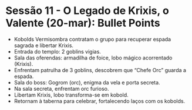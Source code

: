 # Sessão 11 - O Legado de Krixis, o Valente (20-mar): Bullet Points

- Kobolds Vermisombra contratam o grupo para recuperar espada sagrada e libertar Krixis.
- Entrada do templo: 2 goblins vigias.
- Sala das oferendas: armadilha de foice, lobo mágico acorrentado (Krixis).
- Enfrentam patrulha de 3 goblins, descobrem que “Chefe Orc” guarda a espada.
- Sala do boss: Gogrom (orc), enigma da vela e porta secreta.
- Na sala secreta, enfrentam orc furioso.
- Libertam Krixis, lobo transforma-se em kobold.
- Retornam à taberna para celebrar, fortalecendo laços com os kobolds.